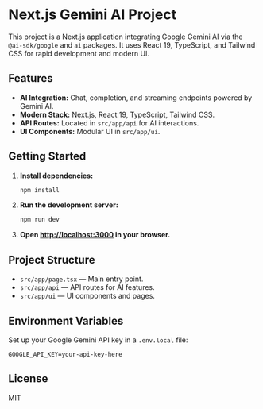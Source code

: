 # Next.js Gemini AI Project

This project is a Next.js application integrating Google Gemini AI via the `@ai-sdk/google` and `ai` packages. It uses React 19, TypeScript, and Tailwind CSS for rapid development and modern UI.

## Features

- **AI Integration:** Chat, completion, and streaming endpoints powered by Gemini AI.
- **Modern Stack:** Next.js, React 19, TypeScript, Tailwind CSS.
- **API Routes:** Located in `src/app/api` for AI interactions.
- **UI Components:** Modular UI in `src/app/ui`.

## Getting Started

1. **Install dependencies:**
   ```sh
   npm install
   ```

2. **Run the development server:**
   ```sh
   npm run dev
   ```

3. **Open [http://localhost:3000](http://localhost:3000) in your browser.**

## Project Structure

- `src/app/page.tsx` — Main entry point.
- `src/app/api` — API routes for AI features.
- `src/app/ui` — UI components and pages.

## Environment Variables

Set up your Google Gemini API key in a `.env.local` file:

```
GOOGLE_API_KEY=your-api-key-here
```

## License

MIT
